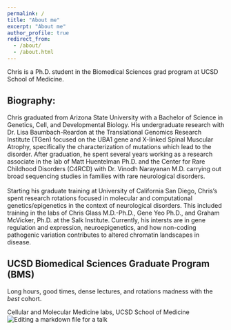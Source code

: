 ```yaml
---
permalink: /
title: "About me"
excerpt: "About me"
author_profile: true
redirect_from: 
  - /about/
  - /about.html
---
```


Chris is a Ph.D. student in the Biomedical Sciences grad program at UCSD School of Medicine.

Biography:
------
Chris graduated from Arizona State University with a Bachelor of Science in Genetics, Cell, and Developmental Biology. His undergraduate research with Dr. Lisa Baumbach-Reardon at the Translational Genomics Research Institute (TGen) focused on the UBA1 gene and X-linked Spinal Muscular Atrophy, specifically the characterization of mutations which lead to the disorder. After graduation, he spent several years working as a research associate in the lab of Matt Huentelman Ph.D. and the Center for Rare Childhood Disorders (C4RCD) with Dr. Vinodh Narayanan M.D. carrying out broad sequencing studies in families with rare neurological disorders.
<br/>
<br/>
Starting his graduate training at University of California San Diego, Chris’s spent research rotations focused in molecular and computational genetics/epigenetics in the context of neurological disorders. This included training in the labs of Chris Glass M.D.-Ph.D., Gene Yeo Ph.D., and Graham McVicker, Ph.D. at the Salk Institute. Currently, his intersts are in gene regulation and expression, neuroepigenetics, and how non-coding pathogenic variation contributes to altered chromatin landscapes in disease.

UCSD Biomedical Sciences Graduate Program (BMS)
------
Long hours, good times, dense lectures, and rotations madness with the *best* cohort.

Cellular and Molecular Medicine labs, UCSD School of Medicine
![Editing a markdown file for a talk](/images/20190923_082634.jpg)
